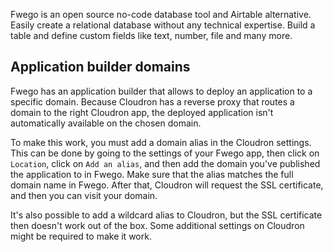 Fwego is an open source no-code database tool and Airtable alternative. Easily create
a relational database without any technical expertise. Build a table and define custom
fields like text, number, file and many more.

## Application builder domains

Fwego has an application builder that allows to deploy an application to a specific
domain. Because Cloudron has a reverse proxy that routes a domain to the right Cloudron
app, the deployed application isn't automatically available on the chosen domain.

To make this work, you must add a domain alias in the Cloudron settings. This can be
done by going to the settings of your Fwego app, then click on `Location`, click on
`Add an alias`, and then add the domain you've published the application to in Fwego.
Make sure that the alias matches the full domain name in Fwego. After that, Cloudron
will request the SSL certificate, and then you can visit your domain.

It's also possible to add a wildcard alias to Cloudron, but the SSL certificate then
doesn't work out of the box. Some additional settings on Cloudron might be required to
make it work.
